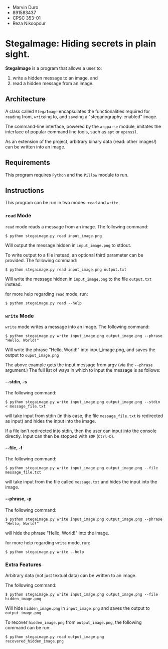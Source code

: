 * Marvin Duro
* 891583437
* CPSC 353-01
* Reza Nikoopour

# StegaImage: Hiding secrets in plain sight.

**StegaImage** is a program that allows a user to:

1. write a hidden message to an image, and
2. read a hidden message from an image.


## Architecture

A class called `StegaImage` encapsulates the functionalities required for
`read`ing from, `write`ing to, and `save`ing a "steganography-enabled" image. 

The command-line interface, powered by the `argparse` module, imitates 
the interface of popular command line tools, such as `apt` or `openssl`.

As an extension of the project, arbitrary binary data (read: other images!)
can be written into an image.


## Requirements

This program requires `Python` and the `Pillow` module to run.


## Instructions

This program can be run in two modes: `read` and `write`

### `read` Mode

`read` mode reads a message from an image. The following command:

	$ python stegaimage.py read input_image.png

Will output the message hidden in `input_image.png` to stdout.

To write output to a file instead, an optional third parameter can
be provided. The following command:

	$ python stegaimage.py read input_image.png output.txt

Will write the message hidden in `input_image.png` to the 
file `output.txt` instead.

for more help regarding `read` mode, run:

	$ python stegaimage.py read --help

### `write` Mode

`write` mode writes a message into an image. The following command:

	$ python stegaimage.py write input_image.png output_image.png --phrase "Hello, World!"

Will write the phrase "Hello, World!" into input_image.png, and saves the output
to `ouput_image.png`

The above example gets the input message from argv (via the `--phrase` argument.) The full
list of ways in which to input the message is as follows:

#### --stdin, -s

The following command:

	$ python stegaimage.py write input_image.png output_image.png --stdin < message_file.txt

will take input from stdin (in this case, the file `message_file.txt` is redirected as input) 
and hides the input into the image.

If a file isn't redirected into stdin, then the user can input into the console directly. 
Input can then be stopped with `EOF` (`Ctrl-D`).

#### --file, -f

The following command:

	$ python stegaimage.py write input_image.png output_image.png --file message_file.txt

will take input from the file called `message.txt` and hides the input into the image.

#### --phrase, -p

The following command:

	$ python stegaimage.py write input_image.png output_image.png --phrase "Hello, World!"

will hide the phrase "Hello, World!" into the image.

for more help regarding `write` mode, run:

	$ python stegaimage.py write --help

### Extra Features

Arbitrary data (not just textual data) can be written to an image.

The following command:

	$ python stegaimage.py write input_image.png output_image.png --file hidden_image.png

Will hide `hidden_image.png` in `input_image.png` and saves the output to `output_image.png`


To recover `hidden_image.png` from `output_image.png`, the following command can be run:

	$ python stegaimage.py read output_image.png recovered_hidden_image.png

